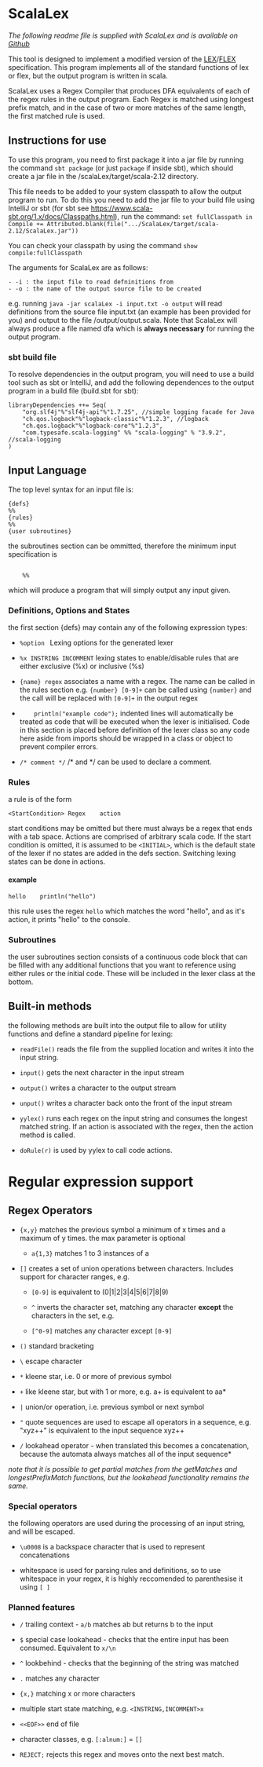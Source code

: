 # ScalaLex
*The following readme file is supplied with ScalaLex and is available on [Github](https://github.com/stephen-bracken/ScalaLex)*

This tool is designed to implement a modified version of the [LEX](http://dinosaur.compilertools.net/lex/)/[FLEX](http://dinosaur.compilertools.net/flex/manpage.html) specification. This program implements all of the standard functions of lex or flex, but the output program is written in scala.

ScalaLex uses a Regex Compiler that produces DFA equivalents of each of the regex rules in the output program. Each Regex is matched using longest prefix match, and in the case of two or more matches of the same length, the first matched rule is used.

## Instructions for use
To use this program, you need to first package it into a jar file by running the command ``sbt package`` (or just ``package`` if inside sbt), which should create a jar file in the /scalaLex/target/scala-2.12 directory. 

This file needs to be added to your system classpath to allow the output program to run. To do this you need to add the jar file to your build file using IntelliJ or sbt (for sbt see https://www.scala-sbt.org/1.x/docs/Classpaths.html), run the command:
``set fullClasspath in Compile += Attributed.blank(file(".../ScalaLex/target/scala-2.12/ScalaLex.jar"))``

You can check your classpath by using the command ``show compile:fullClasspath``

The arguments for ScalaLex are as follows:

    - -i : the input file to read defninitions from
    - -o : the name of the output source file to be created

e.g.
running ``java -jar scalaLex -i input.txt -o output`` will read definitions from the source file input.txt (an example has been provided for you) 
and output to the file /output/output.scala. Note that ScalaLex will always produce a file named dfa which is **always necessary** for running the output program.

### sbt build file
To resolve dependencies in the output program, you will need to use a build tool such as sbt or IntelliJ, and add the following dependences to the output program in a build file (build.sbt for sbt):

```
libraryDependencies ++= Seq(
    "org.slf4j"%"slf4j-api"%"1.7.25", //simple logging facade for Java
    "ch.qos.logback"%"logback-classic"%"1.2.3", //logback
    "ch.qos.logback"%"logback-core"%"1.2.3",
    "com.typesafe.scala-logging" %% "scala-logging" % "3.9.2", //scala-logging
)
```

## Input Language

The top level syntax for an input file is:


    {defs}
    %%
    {rules}
    %%
    {user subroutines}


the subroutines section can be ommitted, therefore the minimum input specification is

```
    
    %%
```

which will produce a program that will simply output any input given.


### Definitions, Options and States
the first section {defs} may contain any of the following expression types:


- ``%option `` Lexing options for the generated lexer

- ``%x INSTRING INCOMMENT`` lexing states to enable/disable rules that are either exclusive (%x) or inclusive (%s)

- ``{name} regex`` associates a name with a regex. The name can be called in the rules section e.g. ``{number} [0-9]+`` can be called using ``{number}`` and the call will be replaced with ``[0-9]+`` in the output regex

- ``    println("example code");`` indented lines will automatically be treated as code that will be executed when the lexer is initialised. Code in this section is placed before definition of the lexer class so any code here aside from imports should be wrapped in a class or object to prevent compiler errors.

- ``/* comment */`` /* and */ can be used to declare a comment.

### Rules
a rule is of the form 
```
<StartCondition> Regex    action
```

start conditions may be omitted but there must always be a regex that ends with a tab space. Actions are comprised of arbitrary scala code. If the start condition is omitted, it is assumed to be ``<INITIAL>``, which is the default state of the lexer if no states are added in the defs section. Switching lexing states can be done in actions.

#### example
```
hello    println("hello")
```

this rule uses the regex ``hello`` which matches the word "hello", and as it's action, it prints "hello" to the console.

### Subroutines
the user subroutines section consists of a continuous code block that can be filled with any additional functions that you want to reference using either rules or the initial code. These will be included in the lexer class at the bottom.

## Built-in methods
the following methods are built into the output file to allow for utility functions and define a standard pipeline for lexing:

- ``readFile()`` reads the file from the supplied location and writes it into the input string.

- ``input()`` gets the next character in the input stream

- ``output()`` writes a character to the output stream

- ``unput()`` writes a character back onto the front of the input stream

- ``yylex()`` runs each regex on the input string and consumes the longest matched string. If an action is associated with the regex, then the action method is called.

- ``doRule(r)`` is used by yylex to call code actions.

# Regular expression support

## Regex Operators

- ``{x,y}`` matches the previous symbol a minimum of x times and a maximum of y times. the max parameter is optional

    - ``a{1,3}`` matches 1 to 3 instances of a

- ``[]`` creates a set of union operations between characters. Includes support for character ranges, e.g.
            
    - ``[0-9]`` is equivalent to (0|1|2|3|4|5|6|7|8|9)

    
    - ``^`` inverts the character set, matching any character **except** the characters in the set, e.g.
    - ``[^0-9]`` matches any character except ``[0-9]``
        
- ``()`` standard bracketing
        
- ``\``  escape character
        
- ``*``  kleene star, i.e. 0 or more of previous symbol
        
- ``+``  like kleene star, but with 1 or more, e.g. a+ is equivalent to aa*
        
- ``|``  union/or operation, i.e. previous symbol or next symbol

- ``"``  quote sequences are used to escape all operators in a sequence, e.g. "xyz++" is equivalent to the input sequence xyz++

- ``/`` lookahead operator - when translated this becomes a concatenation, because the automata always matches all of the input sequence*

*note that it is possible to get partial matches from the getMatches and longestPrefixMatch functions, but the lookahead functionality remains the same.*

### Special operators
the following operators are used during the processing of an input string, and will be escaped.

- ``\u0008`` is a backspace character that is used to represent concatenations

- whitespace is used for parsing rules and definitions, so to use whitespace in your regex, it is highly reccomended to parenthesise it using ``[ ]``

### Planned features

- ``/`` trailing context - ``a/b`` matches ab but returns b to the input

- ``$`` special case lookahead - checks that the entire input has been consumed. Equivalent to ``x/\n``

- ``^`` lookbehind - checks that the beginning of the string was matched

- ``.`` matches any character

- ``{x,}`` matching x or more characters

- multiple start state matching, e.g. ``<INSTRING,INCOMMENT>x``

- ``<<EOF>>`` end of file

- character classes, e.g. ``[:alnum:]`` = ``[]``

- ``REJECT;`` rejects this regex and moves onto the next best match.
